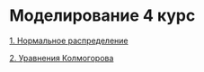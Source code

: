 # Моделирование 4 курс
[1. Нормальное распределение](https://github.com/Pacman29/Modeling-4-course/tree/lab01)

[2. Уравнения Колмогорова](https://github.com/Pacman29/Modeling-4-course/tree/lab02)
